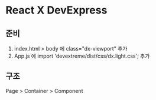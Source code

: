 # React X DevExpress

## 준비

1. index.html > body 에 class="dx-viewport" 추가
2. App.js 에 import 'devextreme/dist/css/dx.light.css'; 추가

## 구조

Page > Container > Component